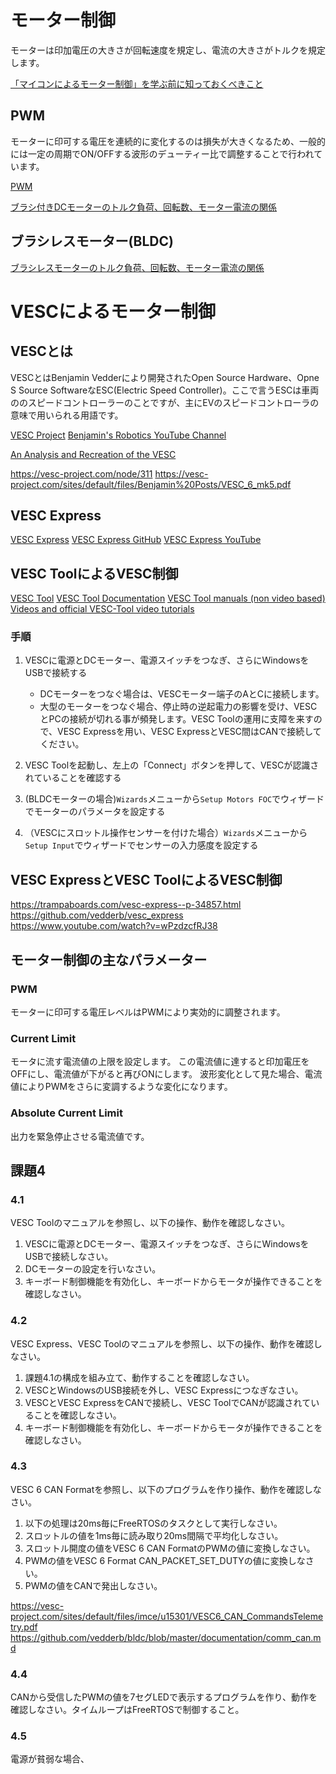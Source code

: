 # モーター制御

モーターは印加電圧の大きさが回転速度を規定し、電流の大きさがトルクを規定します。

[「マイコンによるモーター制御」を学ぶ前に知っておくべきこと](https://monoist.itmedia.co.jp/mn/articles/1601/14/news012.html)

## PWM

モーターに印可する電圧を連続的に変化するのは損失が大きくなるため、一般的には一定の周期でON/OFFする波形のデューティー比で調整することで行われています。

[PWM](https://monoist.itmedia.co.jp/mn/articles/0706/06/news132.html)

[ブラシ付きDCモーターのトルク負荷、回転数、モーター電流の関係](https://techweb.rohm.co.jp/trend/column/841/)

## ブラシレスモーター(BLDC)

[ブラシレスモーターのトルク負荷、回転数、モーター電流の関係](https://techweb.rohm.co.jp/trend/column/168/)

# VESCによるモーター制御

## VESCとは

VESCとはBenjamin Vedderにより開発されたOpen Source Hardware、Opne S  Source SoftwareなESC(Electric Speed Controller)。ここで言うESCは車両ののスピードコントローラーのことですが、主にEVのスピードコントローラの意味で用いられる用語です。

[VESC Project](https://vesc-project.com/)
[Benjamin's Robotics YouTube Channel](https://www.youtube.com/@BenjaminsRobotics/featured)

[An Analysis and Recreation of the VESC](https://pcb.mit.edu/static/projects/mtala.pdf)

https://vesc-project.com/node/311
https://vesc-project.com/sites/default/files/Benjamin%20Posts/VESC_6_mk5.pdf

## VESC Express

[VESC Express](https://trampaboards.com/vesc-express--p-34857.html)
[VESC Express GitHub](https://github.com/vedderb/vesc_express)
[VESC Express YouTube](https://www.youtube.com/watch?v=wPzdzcfRJ38)

## VESC ToolによるVESC制御

[VESC Tool](https://vesc-project.com/vesc_tool)
[VESC Tool Documentation](https://vesc-project.com/documentation)
[VESC Tool manuals (non video based)](https://vesc-project.com/node/178)
[Videos and official VESC-Tool video tutorials](https://vesc-project.com/node/1329)

### 手順

1. VESCに電源とDCモーター、電源スイッチをつなぎ、さらにWindowsをUSBで接続する
    
    - DCモーターをつなぐ場合は、VESCモーター端子のAとCに接続します。
    - 大型のモーターをつなぐ場合、停止時の逆起電力の影響を受け、VESCとPCの接続が切れる事が頻発します。VESC Toolの運用に支障を来すので、VESC Expressを用い、VESC ExpressとVESC間はCANで接続してください。
2. VESC Toolを起動し、左上の「Connect」ボタンを押して、VESCが認識されていることを確認する
3. (BLDCモーターの場合)`Wizards`メニューから`Setup Motors FOC`でウィザードでモーターのパラメータを設定する
4. （VESCにスロットル操作センサーを付けた場合）`Wizards`メニューから`Setup Input`でウィザードでセンサーの入力感度を設定する



## VESC ExpressとVESC ToolによるVESC制御

https://trampaboards.com/vesc-express--p-34857.html
https://github.com/vedderb/vesc_express
https://www.youtube.com/watch?v=wPzdzcfRJ38

## モーター制御の主なパラメーター

### PWM

モーターに印可する電圧レベルはPWMにより実効的に調整されます。

### Current Limit

モータに流す電流値の上限を設定します。
この電流値に達すると印加電圧をOFFにし、電流値が下がると再びONにします。
波形変化として見た場合、電流値によりPWMをさらに変調するような変化になります。

### Absolute Current Limit

出力を緊急停止させる電流値です。


## 課題4

### 4.1

VESC Toolのマニュアルを参照し、以下の操作、動作を確認しなさい。

1. VESCに電源とDCモーター、電源スイッチをつなぎ、さらにWindowsをUSBで接続しなさい。
1. DCモーターの設定を行いなさい。
1. キーボード制御機能を有効化し、キーボードからモータが操作できることを確認しなさい。

### 4.2

VESC Express、VESC Toolのマニュアルを参照し、以下の操作、動作を確認しなさい。

1. 課題4.1の構成を組み立て、動作することを確認しなさい。
1. VESCとWindowsのUSB接続を外し、VESC Expressにつなぎなさい。
1. VESCとVESC ExpressをCANで接続し、VESC ToolでCANが認識されていることを確認しなさい。
1. キーボード制御機能を有効化し、キーボードからモータが操作できることを確認しなさい。

### 4.3

VESC 6 CAN Formatを参照し、以下のプログラムを作り操作、動作を確認しなさい。

1. 以下の処理は20ms毎にFreeRTOSのタスクとして実行しなさい。
1. スロットルの値を1ms毎に読み取り20ms間隔で平均化しなさい。
1. スロットル開度の値をVESC 6 CAN FormatのPWMの値に変換しなさい。
1. PWMの値をVESC 6 Format CAN_PACKET_SET_DUTYの値に変換しなさい。
1. PWMの値をCANで発出しなさい。

https://vesc-project.com/sites/default/files/imce/u15301/VESC6_CAN_CommandsTelemetry.pdf
https://github.com/vedderb/bldc/blob/master/documentation/comm_can.md

### 4.4

CANから受信したPWMの値を7セグLEDで表示するプログラムを作り、動作を確認しなさい。タイムループはFreeRTOSで制御すること。

### 4.5

電源が貧弱な場合、